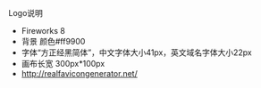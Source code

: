 Logo说明

* Fireworks 8
* 背景 颜色#ff9900
* 字体“方正经黑简体”，中文字体大小41px，英文域名字体大小22px
* 画布长宽 300px*100px
* http://realfavicongenerator.net/